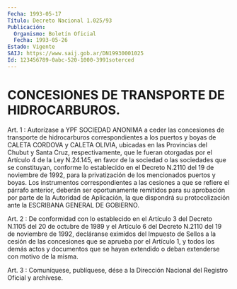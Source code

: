 ```yaml
---
Fecha: 1993-05-17
Título: Decreto Nacional 1.025/93
Publicación:
  Organismo: Boletín Oficial
  Fecha: 1993-05-26
Estado: Vigente
SAIJ: https://www.saij.gob.ar/DN19930001025
Id: 123456789-0abc-520-1000-3991soterced
---
```

# CONCESIONES DE TRANSPORTE DE HIDROCARBUROS.

<a id="1"></a>
Art.  1  :  Autorízase  a  YPF  SOCIEDAD  ANONIMA  a ceder las concesiones de transporte de hidrocarburos correspondientes  a  los puertos  y boyas de CALETA CORDOVA y CALETA OLIVIA, ubicadas en las Provincias  del Chubut y Santa Cruz, respectivamente, que le fueran otorgadas por  el  Artículo  4  de  la Ley N.24.145, en favor de la sociedad  o  las  sociedades  que  se  constituyan,    conforme  lo establecido en el Decreto N.2110 del 19 de noviembre de  1992, para la    privatización   de  los  mencionados  puertos  y  boyas.  Los instrumentos correspondientes  a  las  cesiones a que se refiere el párrafo  anterior,  deberán  ser oportunamente  remitidos  para  su aprobación  por  parte  de  la  Autoridad  de  Aplicación,  la  que dispondrá  su  protocolización  ante    la   ESCRIBANA  GENERAL  DE GOBIERNO.

<a id="2"></a>
Art. 2 : De conformidad con lo establecido en el Artículo 3 del Decreto  N.1105  del  20  de  octubre  de  1989 y el Artículo 6 del Decreto  N.2110  del 19 de noviembre de 1992,  decláranse  eximidos del Impuesto de Sellos  a  la  cesión  de  las  concesiones  que se aprueba  por  el  Artículo  1, y todos los demás actos y documentos que se hayan extendido o deban  extenderse  con motivo de la misma.

<a id="3"></a>
Art. 3 : Comuníquese, publíquese, dése a la Dirección Nacional del Registro Oficial y archívese.